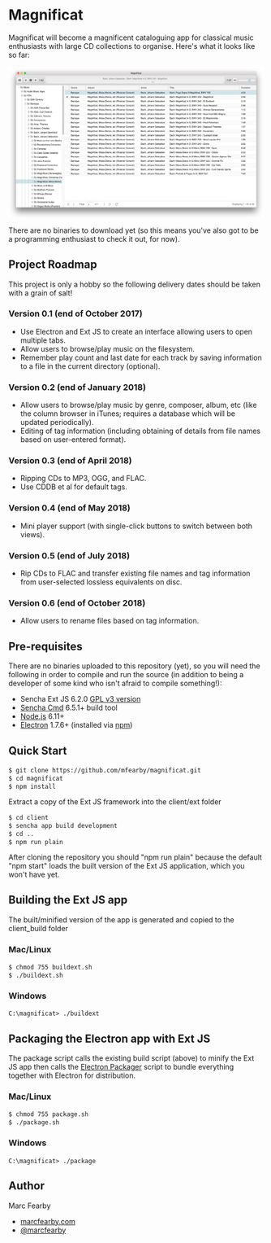 # Magnificat

Magnificat will become a magnificent cataloguing app for classical music enthusiasts with large CD collections to organise. Here's what it looks like so far:

![Screenshot of version 0.1 so far](screenshot.png)

There are no binaries to download yet (so this means you've also got to be a programming enthusiast to check it out, for now).

## Project Roadmap

This project is only a hobby so the following delivery dates should be taken with a grain of salt!

### Version 0.1 (end of October 2017)
- Use Electron and Ext JS to create an interface allowing users to open multiple tabs.
- Allow users to browse/play music on the filesystem.
- Remember play count and last date for each track by saving information to a file in the current directory (optional).
 
### Version 0.2 (end of January 2018)
- Allow users to browse/play music by genre, composer, album, etc (like the column browser in iTunes; requires a database which will be updated periodically).
- Editing of tag information (including obtaining of details from file names based on user-entered format).

### Version 0.3 (end of April 2018)
- Ripping CDs to MP3, OGG, and FLAC.
- Use CDDB et al for default tags.

### Version 0.4 (end of May 2018)
- Mini player support (with single-click buttons to switch between both views).

### Version 0.5 (end of July 2018)
- Rip CDs to FLAC and transfer existing file names and tag information from user-selected lossless equivalents on disc.

### Version 0.6 (end of October 2018)
- Allow users to rename files based on tag information.

## Pre-requisites

There are no binaries uploaded to this repository (yet), so you will need the following in order to compile and run the source (in addition to being a developer of some kind who isn't afraid to compile something!):

- Sencha Ext JS 6.2.0 [GPL v3 version](https://www.sencha.com/legal/GPL/)
- [Sencha Cmd](https://www.sencha.com/products/sencha-cmd/) 6.5.1+ build tool
- [Node.js](https://nodejs.org/) 6.11+
- [Electron](https://github.com/electron/electron) 1.7.6+ (installed via [npm](https://www.npmjs.com/))

## Quick Start

```
$ git clone https://github.com/mfearby/magnificat.git
$ cd magnificat
$ npm install
```

Extract a copy of the Ext JS framework into the client/ext folder

```
$ cd client
$ sencha app build development
$ cd ..
$ npm run plain
```

After cloning the repository you should "npm run plain" because the default "npm start" loads the built version of the Ext JS application, which you won't have yet.

## Building the Ext JS app

The built/minified version of the app is generated and copied to the client_build folder

### Mac/Linux
```
$ chmod 755 buildext.sh
$ ./buildext.sh
```

### Windows
```
C:\magnificat> ./buildext
```

## Packaging the Electron app with Ext JS

The package script calls the existing build script (above) to minify the Ext JS app then calls the [Electron Packager](https://github.com/electron-userland/electron-packager) script to bundle everything together with Electron for distribution.

### Mac/Linux
```
$ chmod 755 package.sh
$ ./package.sh
```

### Windows
```
C:\magnificat> ./package
```

## Author
Marc Fearby
- [marcfearby.com](http://marcfearby.com)
- [@marcfearby](https://twitter.com/MarcFearby)
